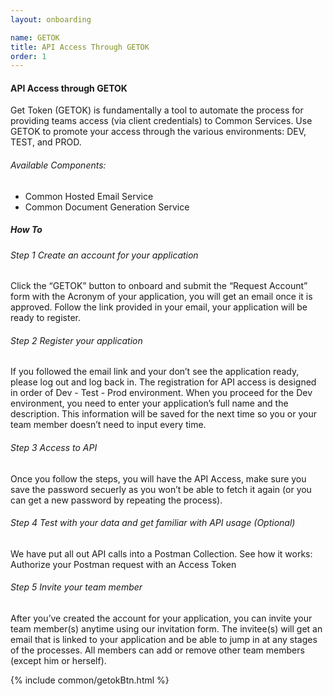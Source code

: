 ```yaml
---
layout: onboarding

name: GETOK
title: API Access Through GETOK
order: 1
---
```

#### API Access through GETOK

Get Token (GETOK) is fundamentally a tool to automate the process for providing teams access (via client credentials) to Common Services. Use GETOK to promote your access through the various environments: DEV, TEST, and PROD.

###### Available  Components:
- Common Hosted Email Service
- Common Document Generation Service

##### How To

###### Step 1 Create an account for your application
Click the “GETOK” button to onboard and submit the “Request Account” form with the Acronym of your application, you will get an email once it is approved. Follow the link provided in your email, your application will be ready to register.

###### Step 2 Register your application
If you followed the email link and your don’t see the application ready, please log out and log back in. The registration for API access is designed in order of Dev - Test - Prod environment. When you proceed for the Dev environment, you need to enter your application’s full name and the description. This information will be saved for the next time so you or your team member doesn’t need to input every time.

###### Step 3 Access to API
Once you follow the steps, you will have the API Access, make sure you save the password secuerly as you won’t be able to fetch it again (or you can get a new password by repeating the process).

###### Step 4 Test with your data and get familiar with API usage (Optional)
We have put all out API calls into a Postman Collection.
See how it works: Authorize your Postman request with an Access Token

###### Step 5 Invite your team member
After you’ve created the account for your application, you can invite your team member(s) anytime using our invitation form. The invitee(s) will get an email that is linked to your application and be able to jump in at any stages of the processes. All members can add or remove other team members (except him or herself).

{% include common/getokBtn.html %}
